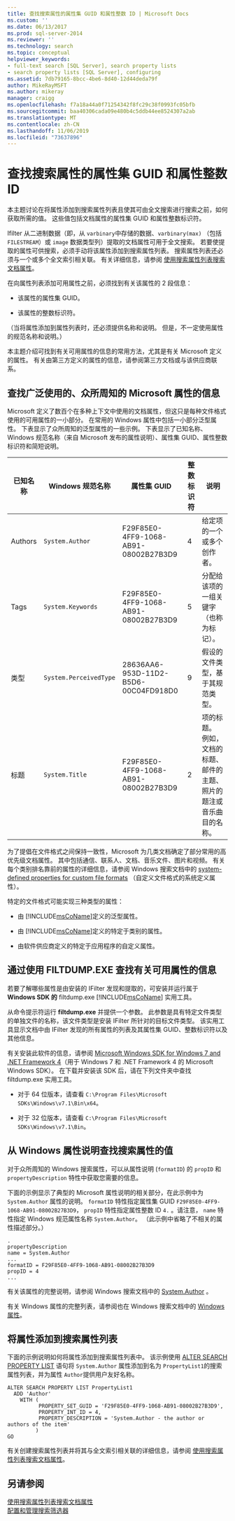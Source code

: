 ```yaml
---
title: 查找搜索属性的属性集 GUID 和属性整数 ID | Microsoft Docs
ms.custom: ''
ms.date: 06/13/2017
ms.prod: sql-server-2014
ms.reviewer: ''
ms.technology: search
ms.topic: conceptual
helpviewer_keywords:
- full-text search [SQL Server], search property lists
- search property lists [SQL Server], configuring
ms.assetid: 7db79165-8bcc-4be6-8d40-12d44deda79f
author: MikeRayMSFT
ms.author: mikeray
manager: craigg
ms.openlocfilehash: f7a18a44a0f71254342f8fc29c38f0993fc05bfb
ms.sourcegitcommit: baa40306cada09e480b4c5ddb44ee8524307a2ab
ms.translationtype: MT
ms.contentlocale: zh-CN
ms.lasthandoff: 11/06/2019
ms.locfileid: "73637896"
---
```

# <a name="find-property-set-guids-and-property-integer-ids-for-search-properties"></a>查找搜索属性的属性集 GUID 和属性整数 ID
  本主题讨论在将属性添加到搜索属性列表且使其可由全文搜索进行搜索之前，如何获取所需的值。 这些值包括文档属性的属性集 GUID 和属性整数标识符。  
  
 Ifilter 从二进制数据（即，从 `varbinary`中存储的数据、`varbinary(max)` （包括 `FILESTREAM`）或 `image` 数据类型列）提取的文档属性可用于全文搜索。 若要使提取的属性可供搜索，必须手动将该属性添加到搜索属性列表。 搜索属性列表还必须与一个或多个全文索引相关联。 有关详细信息，请参阅 [使用搜索属性列表搜索文档属性](search-document-properties-with-search-property-lists.md)。  
  
 在向属性列表添加可用属性之前，必须找到有关该属性的 2 段信息：  
  
-   该属性的属性集 GUID。  
  
-   该属性的整数标识符。  
  
 （当将属性添加到属性列表时，还必须提供名称和说明。 但是，不一定使用属性的规范名称和说明。）  
  
 本主题介绍可找到有关可用属性的信息的常用方法，尤其是有关 Microsoft 定义的属性。 有关由第三方定义的属性的信息，请参阅第三方文档或与该供应商联系。  
  
##  <a name="wellknown"></a> 查找广泛使用的、众所周知的 Microsoft 属性的信息  
 Microsoft 定义了数百个在多种上下文中使用的文档属性，但这只是每种文件格式使用的可用属性的一小部分。 在常用的 Windows 属性中包括一小部分泛型属性。 下表显示了众所周知的泛型属性的一些示例。 下表显示了已知名称、Windows 规范名称（来自 Microsoft 发布的属性说明）、属性集 GUID、属性整数标识符和简短说明。  
  
|已知名称|Windows 规范名称|属性集 GUID|整数标识符|说明|  
|----------------------|----------------------------|-----------------------|----------------|-----------------|  
|Authors|`System.Author`|F29F85E0-4FF9-1068-AB91-08002B27B3D9|4|给定项的一个或多个创作者。|  
|Tags|`System.Keywords`|F29F85E0-4FF9-1068-AB91-08002B27B3D9|5|分配给该项的一组关键字（也称为标记）。|  
|类型|`System.PerceivedType`|28636AA6-953D-11D2-B5D6-00C04FD918D0|9|假设的文件类型，基于其规范类型。|  
|标题|`System.Title`|F29F85E0-4FF9-1068-AB91-08002B27B3D9|2|项的标题。 例如，文档的标题、邮件的主题、照片的题注或音乐曲目的名称。|  
  
 为了提倡在文件格式之间保持一致性，Microsoft 为几类文档确定了部分常用的高优先级文档属性。 其中包括通信、联系人、文档、音乐文件、图片和视频。 有关每个类别排名靠前的属性的详细信息，请参阅 Windows 搜索文档中的 [system-defined properties for custom file formats](https://go.microsoft.com/fwlink/?LinkId=144336) （自定义文件格式的系统定义属性）。  
  
 特定的文件格式可能实现三种类型的属性：  
  
-   由 [!INCLUDE[msCoName](../../includes/msconame-md.md)]定义的泛型属性。  
  
-   由 [!INCLUDE[msCoName](../../includes/msconame-md.md)]定义的特定于类别的属性。  
  
-   由软件供应商定义的特定于应用程序的自定义属性。  
  
##  <a name="filtdump"></a> 通过使用 FILTDUMP.EXE 查找有关可用属性的信息  
 若要了解哪些属性是由安装的 IFilter 发现和提取的，可安装并运行属于 **Windows SDK 的** filtdump.exe [!INCLUDE[msCoName](../../includes/msconame-md.md)] 实用工具。  
  
 从命令提示符运行 **filtdump.exe** 并提供一个参数。 此参数是具有特定文件类型的单独文件的名称，该文件类型是安装 IFilter 所针对的目标文件类型。 该实用工具显示文档中由 IFilter 发现的所有属性的列表及其属性集 GUID、整数标识符以及其他信息。  
  
 有关安装此软件的信息，请参阅 [Microsoft Windows SDK for Windows 7 and .NET Framework 4](https://www.microsoft.com/download/details.aspx?id=8279)（用于 Windows 7 和 .NET Framework 4 的 Microsoft Windows SDK）。 在下载并安装该 SDK 后，请在下列文件夹中查找 filtdump.exe 实用工具。  
  
-   对于 64 位版本，请查看 `C:\Program Files\Microsoft SDKs\Windows\v7.1\Bin\x64`。  
  
-   对于 32 位版本，请查看 `C:\Program Files\Microsoft SDKs\Windows\v7.1\Bin`。  
  
##  <a name="propdesc"></a> 从 Windows 属性说明查找搜索属性的值  
 对于众所周知的 Windows 搜索属性，可以从属性说明 (`formatID`) 的 `propID` 和 `propertyDescription` 特性中获取您需要的信息。  
  
 下面的示例显示了典型的 Microsoft 属性说明的相关部分，在此示例中为 `System.Author` 属性的说明。 `formatID` 特性指定属性集 GUID `F29F85E0-4FF9-1068-AB91-08002B27B3D9`， `propID` 特性指定属性整数 ID `4.` 。请注意， `name` 特性指定 Windows 规范属性名称 `System.Author`。 （此示例中省略了不相关的属性描述部分。）  
  
```  
.  
propertyDescription  
name = System.Author  
...  
formatID = F29F85E0-4FF9-1068-AB91-08002B27B3D9  
propID = 4  
...  
```  
  
 有关该属性的完整说明，请参阅 Windows 搜索文档中的 [System.Author](https://go.microsoft.com/fwlink/?LinkId=144337) 。  
  
 有关 Windows 属性的完整列表，请参阅也在 Windows 搜索文档中的 [Windows 属性](https://go.microsoft.com/fwlink/?LinkId=215013)。  
  
##  <a name="examples"></a> 将属性添加到搜索属性列表  
 下面的示例说明如何将属性添加到搜索属性列表中。 该示例使用 [ALTER SEARCH PROPERTY LIST](/sql/t-sql/statements/alter-search-property-list-transact-sql) 语句将 `System.Author` 属性添加到名为 `PropertyList1`的搜索属性列表，并为属性 `Author`提供用户友好名称。  
  
```  
ALTER SEARCH PROPERTY LIST PropertyList1   
  ADD 'Author'  
    WITH (  
          PROPERTY_SET_GUID = 'F29F85E0-4FF9-1068-AB91-08002B27B3D9',  
          PROPERTY_INT_ID = 4,   
          PROPERTY_DESCRIPTION = 'System.Author - the author or authors of the item'   
         )  
GO  
```  
  
 有关创建搜索属性列表并将其与全文索引相关联的详细信息，请参阅 [使用搜索属性列表搜索文档属性](search-document-properties-with-search-property-lists.md)。  
  
## <a name="see-also"></a>另请参阅  
 [使用搜索属性列表搜索文档属性](search-document-properties-with-search-property-lists.md)   
 [配置和管理搜索筛选器](configure-and-manage-filters-for-search.md)  
  
  
